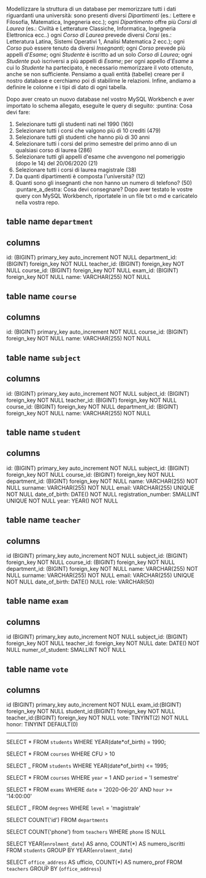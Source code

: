 Modellizzare la struttura di un database per memorizzare tutti i dati riguardanti una università:
sono presenti diversi _Dipartimenti_ (es.: Lettere e Filosofia, Matematica, Ingegneria ecc.);
ogni _Dipartimento_ offre più _Corsi di Laurea_ (es.: Civiltà e Letterature Classiche, Informatica, Ingegneria Elettronica ecc..)
ogni _Corso di Laurea_ prevede diversi _Corsi_ (es.: Letteratura Latina, Sistemi Operativi 1, Analisi Matematica 2 ecc.);
ogni _Corso_ può essere tenuto da diversi _Insegnanti_;
ogni _Corso_ prevede più appelli d'_Esame_;
ogni _Studente_ è iscritto ad un solo _Corso di Laurea_;
ogni _Studente_ può iscriversi a più appelli di _Esame_;
per ogni appello d'_Esame_ a cui lo _Studente_ ha partecipato, è necessario memorizzare il voto ottenuto, anche se non sufficiente. Pensiamo a quali entità (tabelle) creare per il nostro database e cerchiamo poi di stabilirne le relazioni. Infine, andiamo a definire le colonne e i tipi di dato di ogni tabella.

Dopo aver creato un nuovo database nel vostro MySQL Workbench e aver importato lo schema allegato, eseguite le query di seguito:
:puntina: Cosa devi fare:

1. Selezionare tutti gli studenti nati nel 1990 (160)
2. Selezionare tutti i corsi che valgono più di 10 crediti (479)
3. Selezionare tutti gli studenti che hanno più di 30 anni
4. Selezionare tutti i corsi del primo semestre del primo anno di un qualsiasi corso di laurea (286)
5. Selezionare tutti gli appelli d'esame che avvengono nel pomeriggio (dopo le 14) del 20/06/2020 (21)
6. Selezionare tutti i corsi di laurea magistrale (38)
7. Da quanti dipartimenti è composta l'università? (12)
8. Quanti sono gli insegnanti che non hanno un numero di telefono? (50)
   :puntare_a_destra: Cosa devi consegnare?
   Dopo aver testato le vostre query con MySQL Workbench, riportatele in un file txt o md e caricatelo nella vostra repo.

## table name `department`

## columns

id: (BIGINT) primary_key auto_increment NOT NULL
department_id: (BIGINT) foreign_key NOT NULL
teacher_id: (BIGINT) foreign_key NOT NULL
course_id: (BIGINT) foreign_key NOT NULL
exam_id: (BIGINT) foreign_key NOT NULL
name: VARCHAR(255) NOT NULL

## table name `course`

## columns

id: (BIGINT) primary_key auto_increment NOT NULL
course_id: (BIGINT) foreign_key NOT NULL
name: VARCHAR(255) NOT NULL

## table name `subject`

## columns

id: (BIGINT) primary_key auto_increment NOT NULL
subject_id: (BIGINT) foreign_key NOT NULL
teacher_id: (BIGINT) foreign_key NOT NULL
course_id: (BIGINT) foreign_key NOT NULL
department_id: (BIGINT) foreign_key NOT NULL
name: VARCHAR(255) NOT NULL

## table name `student`

## columns

id: (BIGINT) primary_key auto_increment NOT NULL
subject_id: (BIGINT) foreign_key NOT NULL
course_id: (BIGINT) foreign_key NOT NULL
department_id: (BIGINT) foreign_key NOT NULL
name: VARCHAR(255) NOT NULL
surname: VARCHAR(255) NOT NULL
email: VARCHAR(255) UNIQUE NOT NULL
date_of_birth: DATE() NOT NULL
registration_number: SMALLINT UNIQUE NOT NULL
year: YEAR() NOT NULL

## table name `teacher`

## columns

id (BIGINT) primary_key auto_increment NOT NULL
subject_id: (BIGINT) foreign_key NOT NULL
course_id: (BIGINT) foreign_key NOT NULL
department_id: (BIGINT) foreign_key NOT NULL
name: VARCHAR(255) NOT NULL
surname: VARCHAR(255) NOT NULL
email: VARCHAR(255) UNIQUE NOT NULL
date_of_birth: DATE() NULL
role: VARCHAR(50)

## table name `exam`

## columns

id (BIGINT) primary_key auto_increment NOT NULL
subject_id: (BIGINT) foreign_key NOT NULL
teacher_id: foreign_key NOT NULL
date: DATE() NOT NULL
numer_of_student: SMALLINT NOT NULL

## table name `vote`

## columns

id (BIGINT) primary_key auto_increment NOT NULL
exam_id:(BIGINT) foreign_key NOT NULL
student_id:(BIGINT) foreign_key NOT NULL
teacher_id:(BIGINT) foreign_key NOT NULL
vote: TINYINT(2) NOT NULL
honor: TINYINT DEFAULT(0)

---

SELECT \*
FROM `students` WHERE YEAR(date\*of_birth) = 1990;

SELECT \* FROM `courses` WHERE CFU > 10

SELECT \_ FROM `students` WHERE YEAR(date\*of_birth) <= 1995;

SELECT \* FROM `courses`
WHERE `year` = 1
AND `period` = 'I semestre'

SELECT \* FROM `exams`
WHERE `date` = '2020-06-20'
AND `hour` >= '14:00:00'

SELECT \_ FROM `degrees`
WHERE `level` = 'magistrale'

SELECT COUNT('id') FROM `departments`

SELECT COUNT('phone') from `teachers`
WHERE `phone` IS NULL

SELECT YEAR(`enrolment_date`) AS anno,
COUNT(\*) AS numero_iscritti
FROM `students`
GROUP BY YEAR(`enrolment_date`)

SELECT `office_address` AS ufficio,
COUNT(\*) AS numero_prof
FROM `teachers`
GROUP BY (`office_address`)
